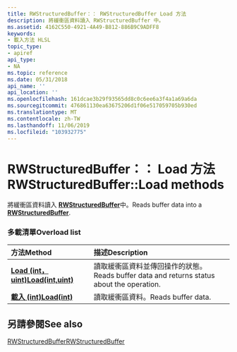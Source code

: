 ```yaml
---
title: RWStructuredBuffer：： RWStructuredBuffer Load 方法
description: 將緩衝區資料讀入 RWStructuredBuffer 中。
ms.assetid: 4162C550-4921-4A49-B812-886B9C9ADFF8
keywords:
- 載入方法 HLSL
topic_type:
- apiref
api_type:
- NA
ms.topic: reference
ms.date: 05/31/2018
api_name: ''
api_location: ''
ms.openlocfilehash: 161dcae3b29f93565dd8c0c6ee6a3f4a1a69a6da
ms.sourcegitcommit: 476861130ea63675206d1f06e517059705b930ed
ms.translationtype: MT
ms.contentlocale: zh-TW
ms.lasthandoff: 11/06/2019
ms.locfileid: "103932775"
---
```

# <a name="rwstructuredbufferload-methods"></a><span data-ttu-id="c5fda-104">RWStructuredBuffer：： Load 方法</span><span class="sxs-lookup"><span data-stu-id="c5fda-104">RWStructuredBuffer::Load methods</span></span>

<span data-ttu-id="c5fda-105">將緩衝區資料讀入 [**RWStructuredBuffer**](sm5-object-rwstructuredbuffer.md)中。</span><span class="sxs-lookup"><span data-stu-id="c5fda-105">Reads buffer data into a [**RWStructuredBuffer**](sm5-object-rwstructuredbuffer.md).</span></span>

### <a name="overload-list"></a><span data-ttu-id="c5fda-106">多載清單</span><span class="sxs-lookup"><span data-stu-id="c5fda-106">Overload list</span></span>



| <span data-ttu-id="c5fda-107">方法</span><span class="sxs-lookup"><span data-stu-id="c5fda-107">Method</span></span>                                                        | <span data-ttu-id="c5fda-108">描述</span><span class="sxs-lookup"><span data-stu-id="c5fda-108">Description</span></span>                                                          |
|:--------------------------------------------------------------|:---------------------------------------------------------------------|
| [<span data-ttu-id="c5fda-109">**Load (int，uint)**</span><span class="sxs-lookup"><span data-stu-id="c5fda-109">**Load(int,uint)**</span></span>](rwstructuredbuffer-load-float-uint-.md) | <span data-ttu-id="c5fda-110">讀取緩衝區資料並傳回操作的狀態。</span><span class="sxs-lookup"><span data-stu-id="c5fda-110">Reads buffer data and returns status about the operation.</span></span><br/> |
| [<span data-ttu-id="c5fda-111">**載入 (int)**</span><span class="sxs-lookup"><span data-stu-id="c5fda-111">**Load(int)**</span></span>](rwstructuredbuffer-load-float-.md)           | <span data-ttu-id="c5fda-112">讀取緩衝區資料。</span><span class="sxs-lookup"><span data-stu-id="c5fda-112">Reads buffer data.</span></span><br/>                                        |



## <a name="see-also"></a><span data-ttu-id="c5fda-113">另請參閱</span><span class="sxs-lookup"><span data-stu-id="c5fda-113">See also</span></span>

<dl> <dt>

[<span data-ttu-id="c5fda-114">RWStructuredBuffer</span><span class="sxs-lookup"><span data-stu-id="c5fda-114">RWStructuredBuffer</span></span>](sm5-object-rwstructuredbuffer.md)
</dt> </dl>

 

 





